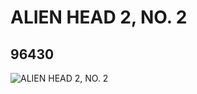 # ALIEN HEAD 2, NO. 2
## 96430
![ALIEN HEAD 2, NO. 2](https://lc-www-live-s.legocdn.com/media/bricks/5/2/4625828.jpg)